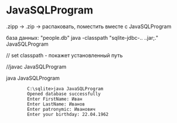 # JavaSQLProgram

.zipp -> .zip -> распаковать, поместить вместе с JavaSQLProgram

база данных: "people.db"
java -classpath "sqlite-jdbc-.. ..jar;." JavaSQLProgram

// set classpath - покажет установленный путь

 //javac JavaSQLProgram

java JavaSQLProgram

            C:\sqlite>java JavaSQLProgram
            Opened database successfully
            Enter FirstName: Иван
            Enter LastName: Иванов
            Enter patronymic: Иванович
            Enter your birthday: 22.04.1962
